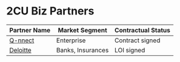 # 2CU Biz Partners

| **Partner Name** | **Market Segment** | **Contractual Status** |
| --- | --- | --- |
| [Q-nnect](../../../2cu.atlassian.net/wiki/spaces/CCU/pages/950320/Q-nnect.md) | Enterprise | Contract signed |
| [Deloitte](../../../2cu.atlassian.net/wiki/spaces/CCU/pages/1114178/Deloitte.md) | Banks, Insurances | LOI signed |